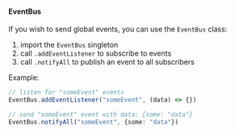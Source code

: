 #### EventBus

If you wish to send global events, you can use the `EventBus` class:
1. import the `EventBus` singleton
2. call `.addEventListener` to subscribe to events
3. call `.notifyAll` to publish an event to all subscribers

Example:
```ts
// listen for "someEvent" events
EventBus.addEventListener("someEvent", (data) => {})

// send "someEvent" event with data: {some: "data"}
EventBus.notifyAll("someEvent", {some: "data"}) 
```